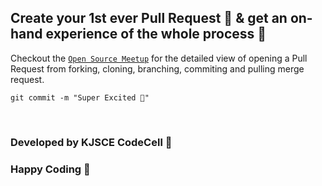 ## Create your 1st ever Pull Request 🥳 & get an on-hand experience of the whole process 💫

Checkout the [`Open Source Meetup`](https://www.youtube.com/watch?v=mQsm0yZd0O8) for the detailed view of opening a Pull Request from forking, cloning, branching, commiting and pulling merge request.

`git commit -m "Super Excited 🤩"`

<br>

### Developed by KJSCE CodeCell 👾
### Happy Coding 🖤
